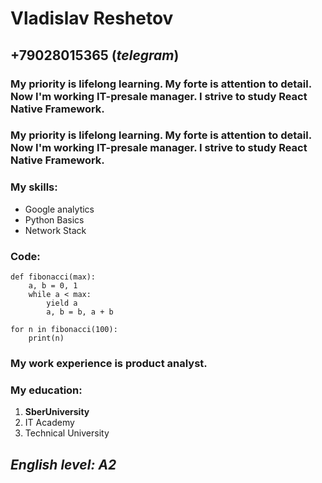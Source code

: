 # **Vladislav Reshetov**

## +79028015365 (_telegram_)

### My priority is lifelong learning. My forte is attention to detail. Now I'm working IT-presale manager. I strive to study React Native Framework.

### My priority is lifelong learning. My forte is attention to detail. Now I'm working IT-presale manager. I strive to study React Native Framework.

### My skills:

- Google analytics
- Python Basics
- Network Stack

### Code:

```
def fibonacci(max):
    a, b = 0, 1
    while a < max:
        yield a
        a, b = b, a + b

for n in fibonacci(100):
    print(n)
```

### My work experience is product analyst.

### My education:

1. **SberUniversity**
2. IT Academy
3. Technical University

## _English level: A2_
